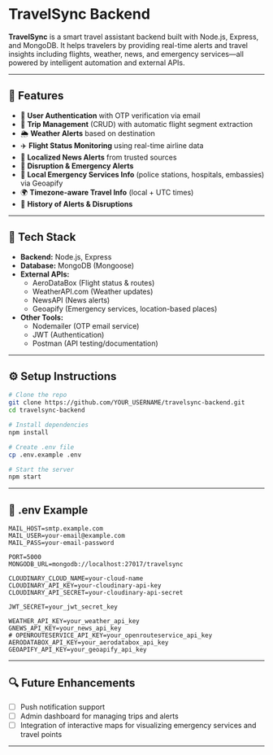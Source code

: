  

# TravelSync Backend

**TravelSync** is a smart travel assistant backend built with Node.js, Express, and MongoDB. It helps travelers by providing real-time alerts and travel insights including flights, weather, news, and emergency services—all powered by intelligent automation and external APIs.

---

## 🚀 Features

- 🔐 **User Authentication** with OTP verification via email
- 🛫 **Trip Management** (CRUD) with automatic flight segment extraction
- 🌦️ **Weather Alerts** based on destination
- ✈️ **Flight Status Monitoring** using real-time airline data
- 📰 **Localized News Alerts** from trusted sources
- 🚨 **Disruption & Emergency Alerts**
- 🧭 **Local Emergency Services Info** (police stations, hospitals, embassies) via Geoapify
- 🌍 **Timezone-aware Travel Info** (local + UTC times)
- 📜 **History of Alerts & Disruptions**

---

## 🧱 Tech Stack

- **Backend:** Node.js, Express
- **Database:** MongoDB (Mongoose)
- **External APIs:**
  - AeroDataBox (Flight status & routes)
  - WeatherAPI.com (Weather updates)
  - NewsAPI (News alerts)
  - Geoapify (Emergency services, location-based places)
- **Other Tools:**
  - Nodemailer (OTP email service)
  - JWT (Authentication)
  - Postman (API testing/documentation)

---

## ⚙️ Setup Instructions

```bash
# Clone the repo
git clone https://github.com/YOUR_USERNAME/travelsync-backend.git
cd travelsync-backend

# Install dependencies
npm install

# Create .env file
cp .env.example .env

# Start the server
npm start
```

---

## 📄 .env Example

```env
MAIL_HOST=smtp.example.com
MAIL_USER=your-email@example.com
MAIL_PASS=your-email-password

PORT=5000
MONGODB_URL=mongodb://localhost:27017/travelsync

CLOUDINARY_CLOUD_NAME=your-cloud-name
CLOUDINARY_API_KEY=your-cloudinary-api-key
CLOUDINARY_API_SECRET=your-cloudinary-api-secret

JWT_SECRET=your_jwt_secret_key

WEATHER_API_KEY=your_weather_api_key
GNEWS_API_KEY=your_news_api_key
# OPENROUTESERVICE_API_KEY=your_openrouteservice_api_key
AERODATABOX_API_KEY=your_aerodatabox_api_key
GEOAPIFY_API_KEY=your_geoapify_api_key

```

---

## 🔍 Future Enhancements

- [ ] Push notification support
- [ ] Admin dashboard for managing trips and alerts
- [ ] Integration of interactive maps for visualizing emergency services and travel points

---


